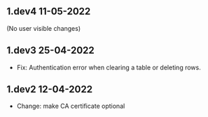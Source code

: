 ## 1.dev4 11-05-2022

(No user visible changes)

## 1.dev3 25-04-2022

- Fix: Authentication error when clearing a table or deleting rows.

## 1.dev2 12-04-2022

- Change: make CA certificate optional
